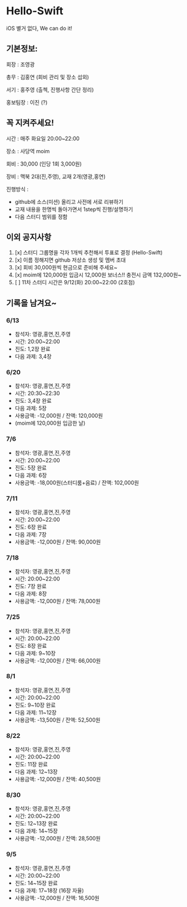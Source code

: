 # Hello-Swift
iOS 별거 없다, We can do it!

## 기본정보:

회장 : 조영광

총무 : 김홍연 (회비 관리 및 장소 섭외)

서기 : 홍주영 (출첵, 진행사항 간단 정리)

홍보팀장 : 이진 (?)

## 꼭 지켜주세요!

시간 : 매주 화요일 20:00~22:00

장소 : 사당역 moim

회비 : 30,000 (인당 1회 3,000원)

장비 : 맥북 2대(진,주영), 교재 2개(영광,홍연)

진행방식 : 

- github에 소스(미션) 올리고 사전에 서로 리뷰하기
- 교재 내용을 한명씩 돌아가면서 1step씩 진행/설명하기
- 다음 스터디 범위를 정함

## 이외 공지사항

1. [x] 스터디 그룹명을 각자 1개씩 추천해서 투표로 결정 (Hello-Swift)
2. [x] 이름 정해지면 github 저상소 생성 및 멤버 초대
3. [x] 회비 30,000원씩 현금으로 준비해 주세요~
4. [x] moim에 120,000원 입금시 12,000원 보너스!! 충전시 금액 132,000원~
5. [ ] 11차 스터디 시간은 9/12(화) 20:00~22:00 (2호점)

## 기록을 남겨요~
### 6/13
- 참석자: 영광,홍연,진,주영
- 시간: 20:00~22:00
- 진도: 1,2장 완료
- 다음 과제: 3,4장

### 6/20
- 참석자: 영광,홍연,진,주영
- 시간: 20:30~22:30
- 진도: 3,4장 완료
- 다음 과제: 5장
- 사용금액: -12,000원 / 잔액: 120,000원
- (moim에 120,000원 입금한 날)

### 7/6
- 참석자: 영광,홍연,진,주영
- 시간: 20:00~22:00
- 진도: 5장 완료
- 다음 과제: 6장
- 사용금액: -18,000원(스터디룸+음료) / 잔액: 102,000원

### 7/11
- 참석자: 영광,홍연,진,주영
- 시간: 20:00~22:00
- 진도: 6장 완료
- 다음 과제: 7장
- 사용금액: -12,000원 / 잔액: 90,000원

### 7/18
- 참석자: 영광,홍연,진,주영
- 시간: 20:00~22:00
- 진도: 7장 완료
- 다음 과제: 8장
- 사용금액: -12,000원 / 잔액: 78,000원

### 7/25
- 참석자: 영광,홍연,진,주영
- 시간: 20:00~22:00
- 진도: 8장 완료
- 다음 과제: 9~10장
- 사용금액: -12,000원 / 잔액: 66,000원

### 8/1
- 참석자: 영광,홍연,진,주영
- 시간: 20:00~22:00
- 진도: 9~10장 완료
- 다음 과제: 11~12장
- 사용금액: -13,500원 / 잔액: 52,500원

### 8/22
- 참석자: 영광,홍연,진,주영
- 시간: 20:00~22:00
- 진도: 11장 완료
- 다음 과제: 12~13장
- 사용금액: -12,000원 / 잔액: 40,500원

### 8/30
- 참석자: 영광,홍연,진,주영
- 시간: 20:00~22:00
- 진도: 12~13장 완료
- 다음 과제: 14~15장
- 사용금액: -12,000원 / 잔액: 28,500원

### 9/5
- 참석자: 영광,홍연,진,주영
- 시간: 20:00~22:00
- 진도: 14~15장 완료
- 다음 과제: 17~18장 (16장 자율)
- 사용금액: -12,000원 / 잔액: 16,500원
